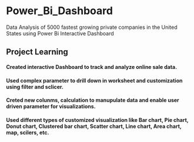 # Power_Bi_Dashboard
Data Analysis of 5000 fastest growing private companies in the United States using Power Bi Interactive Dashboard
## Project Learning
#### Created interactive Dashboard to track and analyze online sale data.
#### Used complex parameter to drill down in worksheet and customization using filter and sclicer.
#### Creted new colunms, calculation to manupulate data and enable user driven parameter for visualizations.
#### Used different types of customized visualization like Bar chart, Pie chart, Donut chart, Clustered bar chart, Scatter chart, Line chart, Area chart, map, scilers, etc.

